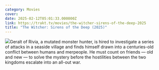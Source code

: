 ```yaml
---
category: Movies
cover: 
date: 2025-02-12T05:01:33.000000Z
link: https://trakt.tv/movies/the-witcher-sirens-of-the-deep-2025
title: "The Witcher: Sirens of the Deep (2025)"
---
```


![](https://walter-r2.trakt.tv/images/movies/000/970/457/fanarts/thumb/da94dcce24.jpg)Geralt of Rivia, a mutated monster hunter, is hired to investigate a series of attacks in a seaside village and finds himself drawn into a centuries-old conflict between humans and merpeople. He must count on friends — old and new — to solve the mystery before the hostilities between the two kingdoms escalate into an all-out war.